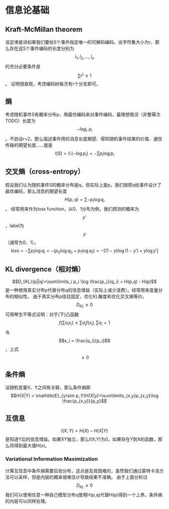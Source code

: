 # 信息论基础

## Kraft-McMillan theorem
该定律是讲如果我们要给S个事件指定唯一的可解码编码，设字符集大小为r，那么存在这S个事件编码的长度分别为$${l_1,l_2,...,l_n}$$的充分必要条件是$$\sum r^{l_i}\leq 1$$。
证明很直观，考虑编码树每次有r个分支即可。
## 熵
考虑随机事件S有概率分布p，用最优编码来对事件编码，最理想情况（非整幂次TODO）长度为$$-log_r \ p_i$$。不妨设r=2，那么描述事件用的消息长度期望、得知随机事件结果的价值、通信传输的期望长度……就是
$$I(S)=\mathbb{E}(-\log  p_i)=-\sum p_i\log p_i$$
## 交叉熵（cross-entropy）
假设我们认为随机事件S的概率分布是q，但实际上是p。我们按照q给事件设计了最优编码，那么消息的期望长度$$H(p,q)=\sum -p_i\log q_i$$。
经常用来作为loss function，以0、1分布为例，我们预测的概率为$$y'$$，label为$$y$$（通常为0、1）。
$$loss = -\sum p_i\log q_i = -(p_0\log q_0 + p_1\log q_1) = -[(1-y)\log (1-y') + y\log y']$$
## KL divergence（相对熵）
$$D_{KL}(p||q)=\sum\limits_i p_i \log \frac{p_i}{q_i} = H(p,q) - H(p)$$
是一种使用真实分布p代替分布q的信息增益（实际上减少浪费）。经常用来度量分布的相似性。
由于真实分布p往往固定，优化KL散度和优化交叉熵等价。
$$D_{KL} \geq 0$$
可用琴生不等式证明：对于(下)凸函数
$$f(\sum a_ix_i)\leq \sum a_if(x_i), \sum a_i = 1$$
令$$x_i = \frac{q_i}{p_i}$$，上式$$\geq 0$$
## 条件熵
设随机变量X、Y之间有关联，那么条件熵即$$H(X|Y) = \mathbb{E}_{y\sim p_Y}H(X|y)=\sum\limits_{x,y}p_{x,y}\log \frac{p_{x,y}}{p_y}$$
## 互信息
$$I(X;Y) = H(X) - H(X|Y)$$ 是知道Y后的信息增益。如果XY独立，那么I(X;Y)为0。如果存在Y到X的函数，那么将得到最大值H(x)。
###  Variational Information Maximization
计算互信息中条件熵需要后验分布，这点是及其困难的，虽然我们通过蒙特卡洛方法可以采样，但是内层的概率很难估计导致结果不准确。
由于上面分析过$$D_{KL}\geq 0$$我们可以使用任意一种自己模型分布q使用H(p,q)代替H(p)得到一个上界。条件熵的内层可以同样处理。